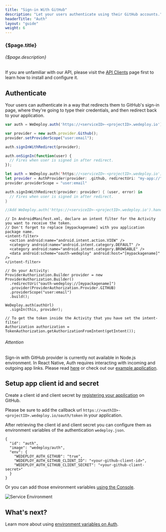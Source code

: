 ```yaml
---
title: "Sign-in With GitHub"
description: "Let your users authenticate using their GitHub accounts."
headerTitle: "Auth"
layout: "guide"
weight: 6
---
```


### {$page.title}

###### {$page.description}

<aside>

If you are unfamiliar with our API, please visit the [API Clients](/docs/intro/api-clients/) page first to learn how to install and configure it.

</aside>

<article id="1">

## Authenticate

Your users can authenticate in a way that redirects them to GitHub's sign-in page, where they're going to type their credentials, and then redirect back to your application.

```javascript
var auth = WeDeploy.auth('https://<serviceID>-<projectID>.wedeploy.io');

var provider = new auth.provider.Github();
provider.setProviderScope("user:email");

auth.signInWithRedirect(provider);

auth.onSignIn(function(user) {
  // Fires when user is signed in after redirect.
});
```
```swift
let auth = WeDeploy.auth('https://<serviceID>-<projectID>.wedeploy.io');
let provider = AuthProvider(provider: .github, redirectUri: "my-app://")
provider.providerScope = "user:email"

auth.signInWithRedirect(provider: provider) { (user, error) in
  // Fires when user is signed in after redirect.
}

//Add WeDeploy.auth('https://<serviceID>-<projectID>.wedeploy.io').handle(url: url) in AppDelegate's open url method
```
```text/x-java
// In AndroidManifest.xml, declare an intent filter for the Activity you want to receive the token.
// Don't forget to replace [mypackagename] with you application package name.
<intent-filter>
  <action android:name="android.intent.action.VIEW" />
  <category android:name="android.intent.category.DEFAULT" />
  <category android:name="android.intent.category.BROWSABLE" />
  <data android:scheme="oauth-wedeploy" android:host="[mypackagename]" />
</intent-filter>

// On your Activity:
ProviderAuthorization.Builder provider = new ProviderAuthorization.Builder()
  .redirectUri("oauth-wedeploy://[mypackagename]")
  .provider(ProviderAuthorization.Provider.GITHUB)
  .providerScope("user:email")
  .build();

WeDeploy.auth(authUrl)
  .signIn(this, provider);

// To get the token inside the Activity that you have set the intent-filter:
Authorization authorization = TokenAuthorization.getAuthorizationFromIntent(getIntent());
```

<aside>

###### <span class="icon-16-alert"></span> Attention

Sign-in with GitHub provider is currently not available in Node.js environment. In React Native, Auth requires interacting with incoming and outgoing app links. Please read [here](https://help.wedeploy.com/user-authentication/how-to-setup-oauth-in-react-native) or check out our [example application](https://github.com/wedeploy-examples/auth-react-native-example).

</aside>

</article>

<article id="2">

## Setup app client id and secret

Create a client id and client secret by [registering your application](https://github.com/settings/applications/new) on GitHub.

<aside>

Please be sure to add the callback url `https://<authID>-<projectID>.wedeploy.io/oauth/token` in your application.

</aside>

After retrieving the client id and client secret you can configure them as environment variables of the authentication `wedeploy.json`.

```application/json
{
  "id": "auth",
  "image": "wedeploy/auth",
  "env": {
    "WEDEPLOY_AUTH_GITHUB": "true",
    "WEDEPLOY_AUTH_GITHUB_CLIENT_ID": "<your-github-client-id>",
    "WEDEPLOY_AUTH_GITHUB_CLIENT_SECRET": "<your-github-client-secret>"
  }
}
```

Or you can add those environment variables [using the Console](/docs/intro/environment-variables/#2).

![Service Environment](/images/docs/auth/sign-in-with-github--project-container-environment.png)

</article>

## What's next?

Learn more about using [environment variables on Auth](/docs/auth/environment-variables/).
